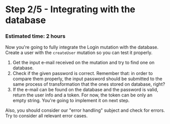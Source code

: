 # Step 2/5 - Integrating with the database

### Estimated time: 2 hours

Now you're going to fully integrate the Login mutation with the database. Create a user with the `createUser` mutation so you can test it properly.

1. Get the input e-mail received on the mutation and try to find one on database.
1. Check if the given password is correct. Remember that: in order to compare them properly, the input password should be submitted to the same process of transformation that the ones stored on database, right?
1. If the e-mail can be found on the database and the password is valid, return the user info and a token. For now, the token can be only an empty string. You're going to implement it on next step.

Also, you should consider our "error handling" subject and check for errors. Try to consider all relevant error cases.
